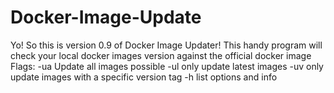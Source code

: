 # Docker-Image-Update
Yo! So this is version 0.9 of Docker Image Updater!
This handy program will check your local docker images version against the official docker image
Flags:
	-ua Update all images possible
	-ul only update latest images
	-uv only update images with a specific version tag
	-h list options and info
